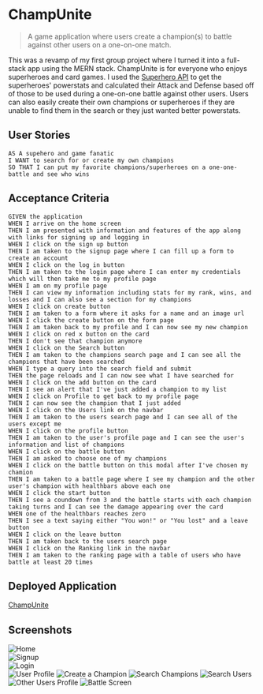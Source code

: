 # ChampUnite
> A game application where users create a champion(s) to battle against other users on a one-on-one match.

This was a revamp of my first group project where I turned it into a full-stack app using the MERN stack. ChampUnite is for everyone who enjoys superheroes and card games. I used the [Superhero API](https://superheroapi.com/index.html) to get the superheroes' powerstats and calculated their Attack and Defense based off of those to be used during a one-on-one battle against other users. Users can also easily create their own champions or superheroes if they are unable to find them in the search or they just wanted better powerstats.


## User Stories

```
AS A supehero and game fanatic 
I WANT to search for or create my own champions
SO THAT I can put my favorite champions/superheroes on a one-one-battle and see who wins
```


## Acceptance Criteria

```
GIVEN the application
WHEN I arrive on the home screen
THEN I am presented with information and features of the app along with links for signing up and logging in
WHEN I click on the sign up button
THEN I am taken to the signup page where I can fill up a form to create an account
WHEN I click on the log in button
THEN I am taken to the login page where I can enter my credentials which will then take me to my profile page
WHEN I am on my profile page
THEN I can view my information including stats for my rank, wins, and losses and I can also see a section for my champions
WHEN I click on create button
THEN I am taken to a form where it asks for a name and an image url
WHEN I click the create button on the form page
THEN I am taken back to my profile and I can now see my new champion
WHEN I click on red x button on the card
THEN I don't see that champion anymore
WHEN I click on the Search button
THEN I am taken to the champions search page and I can see all the champions that have been searched
WHEN I type a query into the search field and submit
THEN the page reloads and I can now see what I have searched for
WHEN I click on the add button on the card
THEN I see an alert that I've just added a champion to my list
WHEN I click on Profile to get back to my profile page
THEN I can now see the champion that I just added
WHEN I click on the Users link on the navbar
THEN I am taken to the users search page and I can see all of the users except me
WHEN I click on the profile button
THEN I am taken to the user's profile page and I can see the user's information and list of champions
WHEN I click on the battle button
THEN I am asked to choose one of my champions
WHEN I click on the battle button on this modal after I've chosen my chamion
THEN I am taken to a battle page where I see my champion and the other user's champion with healthbars above each one
WHEN I click the start button
THEN I see a coundown from 3 and the battle starts with each champion taking turns and I can see the damage appearing over the card
WHEN one of the healthbars reaches zero
THEN I see a text saying either "You won!" or "You lost" and a leave button
WHEN I click on the leave button
THEN I am taken back to the users search page
WHEN I click on the Ranking link in the navbar
THEN I am taken to the ranking page with a table of users who have battle at least 20 times
```

## Deployed Application
[ChampUnite](https://champ-unite-v01.herokuapp.com/)

## Screenshots
![Home](./client/src/images/Home.png)   
![Signup](./client/src/images/Signup.png)  
![Login](./client/src/images/Login.png)  
![User Profile](./client/src/images/Profile.png)
![Create a Champion](./client/src/images/Create.png)
![Search Champions](./client/src/images/Search.png)
![Search Users](./client/src/images/SearchUsers.png)
![Other Users Profile](./client/src/images/OtherUsersProfile.png)
![Battle Screen](./client/src/images/Battle.png)  
